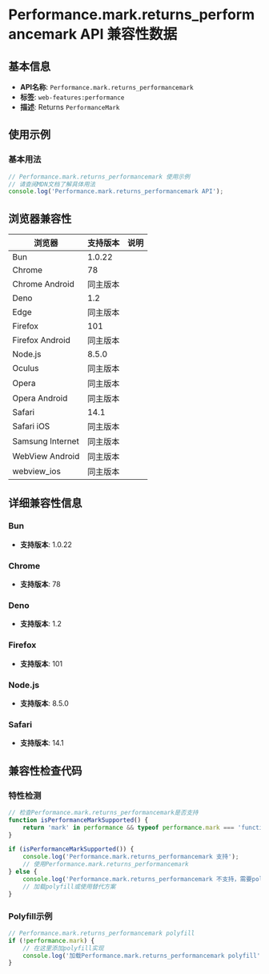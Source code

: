 # Performance.mark.returns_performancemark API 兼容性数据

## 基本信息

- **API名称**: `Performance.mark.returns_performancemark`
- **标签**: `web-features:performance`
- **描述**: Returns `PerformanceMark`

## 使用示例

### 基本用法

```javascript
// Performance.mark.returns_performancemark 使用示例
// 请查阅MDN文档了解具体用法
console.log('Performance.mark.returns_performancemark API');
```

## 浏览器兼容性

| 浏览器 | 支持版本 | 说明 |
|--------|----------|------|
| Bun | 1.0.22 |  |
| Chrome | 78 |  |
| Chrome Android | 同主版本 |  |
| Deno | 1.2 |  |
| Edge | 同主版本 |  |
| Firefox | 101 |  |
| Firefox Android | 同主版本 |  |
| Node.js | 8.5.0 |  |
| Oculus | 同主版本 |  |
| Opera | 同主版本 |  |
| Opera Android | 同主版本 |  |
| Safari | 14.1 |  |
| Safari iOS | 同主版本 |  |
| Samsung Internet | 同主版本 |  |
| WebView Android | 同主版本 |  |
| webview_ios | 同主版本 |  |

## 详细兼容性信息

### Bun

- **支持版本**: 1.0.22

### Chrome

- **支持版本**: 78

### Deno

- **支持版本**: 1.2

### Firefox

- **支持版本**: 101

### Node.js

- **支持版本**: 8.5.0

### Safari

- **支持版本**: 14.1

## 兼容性检查代码

### 特性检测

```javascript
// 检查Performance.mark.returns_performancemark是否支持
function isPerformanceMarkSupported() {
    return 'mark' in performance && typeof performance.mark === 'function';
}

if (isPerformanceMarkSupported()) {
    console.log('Performance.mark.returns_performancemark 支持');
    // 使用Performance.mark.returns_performancemark
} else {
    console.log('Performance.mark.returns_performancemark 不支持，需要polyfill');
    // 加载polyfill或使用替代方案
}
```

### Polyfill示例

```javascript
// Performance.mark.returns_performancemark polyfill
if (!performance.mark) {
    // 在这里添加polyfill实现
    console.log('加载Performance.mark.returns_performancemark polyfill');
}
```

